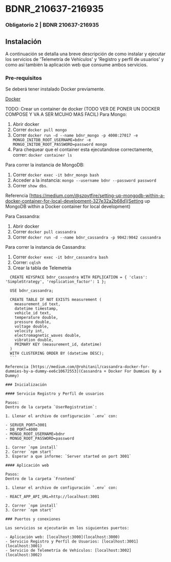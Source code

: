 # BDNR_210637-216935

### Obligatorio 2 | BDNR 210637-216935

## Instalación

A continuación se detalla una breve descripción de como instalar y ejecutar los servicios de 'Telemetría de Vehículos' y 'Registro y perfil de usuarios' y como así también la aplicación web que consume ambos servicios.

### Pre-requisitos

Se deberá tener instalado Docker previamente.

[Docker](https://docs.docker.com/get-docker/)

TODO: Crear un container de docker (TODO VER DE PONER UN DOCKER COMPOSE Y VA A SER MCUHO MAS FACIL)
Para Mongo:

1. Abrir docker
2. Correr `docker pull mongo`
3. Correr `docker run -d --name bdnr_mongo -p 4000:27017 -e MONGO_INITDB_ROOT_USERNAME=bdnr -e MONGO_INITDB_ROOT_PASSWORD=password mongo`
4. Para chequear que el container esta ejecutandose correctamente, correr: `docker container ls`

Para correr la instancia de MongoDB:

1. Correr `docker exec -it bdnr_mongo bash`
2. Acceder a la instancia: `mongo --username bdnr --password password`
3. Correr `show dbs`.

Referencia [https://medium.com/@szpytfire/setting-up-mongodb-within-a-docker-container-for-local-development-327e32a2b68d](Setting up MongoDB within a Docker container for local development)

Para Cassandra:

1. Abrir docker
2. Correr `docker pull cassandra`
3. Correr `docker run -d --name bdnr_cassandra -p 9042:9042 cassandra`

Para correr la instancia de Cassandra:

1. Correr `docker exec -it bdnr_cassandra bash`
2. Correr: `cqlsh`
3. Crear la tabla de Telemetría

````
  CREATE KEYSPACE bdnr_cassandra WITH REPLICATION = { 'class': 'SimpleStrategy', 'replication_factor': 1 };

  USE bdnr_cassandra;

  CREATE TABLE IF NOT EXISTS measurement (
    measurement_id text,
    datetime timestamp,
    vehicle_id text,
    temperature double,
    pressure double,
    voltage double,
    velocity int,
    electromagnetic_waves double,
    vibration double,
    PRIMARY KEY (measurement_id, datetime)
  )
  WITH CLUSTERING ORDER BY (datetime DESC);
  ```

Referencia [https://medium.com/@rohitanil/cassandra-docker-for-dummies-by-a-dummy-ee6c10672553](Cassandra + Docker For Dummies By a Dummy)

### Inicialización

#### Servicio Registro y Perfil de usuarios

Pasos:
Dentro de la carpeta `UserRegistration`:

1. Llenar el archivo de configuración `.env` con:

- SERVER_PORT=3001
- DB_PORT=4000
- MONGO_ROOT_USERNAME=bdnr
- MONGO_ROOT_PASSWORD=password

1. Correr `npm install`
2. Correr `npm start`
3. Esperar a que informe: `Server started on port 3001`

#### Aplicación web

Pasos:
Dentro de la carpeta `Frontend`

1. Llenar el archivo de configuración `.env` con:

- REACT_APP_API_URL=http://localhost:3001

2. Correr `npm install`
3. Correr `npm start`

### Puertos y conexiones

Los servicios se ejecutarán en los siguientes puertos:

- Aplicación web: [localhost:3000](localhost:3000)
- Servicio Registro y Perfíl de Usuarios: [localhost:3001](localhost:3001)
- Servicio de Telemetría de Vehículos: [localhost:3002](localhost:3002)
````
